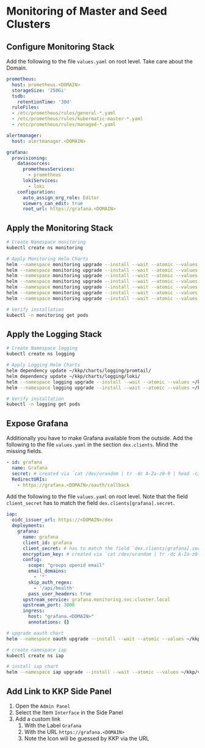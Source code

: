# Monitoring of Master and Seed Clusters

## Configure Monitoring Stack

Add the following to the file `values.yaml` on root level. Take care about the Domain.

```yaml
prometheus:
  host: prometheus.<DOMAIN>
  storageSize: '250Gi'
  tsdb:
    retentionTime: '30d'
  ruleFiles:
  - /etc/prometheus/rules/general-*.yaml
  - /etc/prometheus/rules/kubermatic-master-*.yaml
  - /etc/prometheus/rules/managed-*.yaml

alertmanager:
  host: alertmanager.<DOMAIN>

grafana:
  provisioning:
    datasources:
      prometheusServices:
        - prometheus
      lokiServices:
        - loki
    configuration:
      auto_assign_org_role: Editor
      viewers_can_edit: true
      root_url: https://grafana.<DOMAIN>
```

## Apply the Monitoring Stack

```bash
# Create Namespace monitoring
kubectl create ns monitoring

# Apply Monitoring Helm Charts
helm --namespace monitoring upgrade --install --wait --atomic --values ~/kkp/values.yaml prometheus ~/kkp/charts/monitoring/prometheus/
helm --namespace monitoring upgrade --install --wait --atomic --values ~/kkp/values.yaml alertmanager ~/kkp/charts/monitoring/alertmanager/
helm --namespace monitoring upgrade --install --wait --atomic --values ~/kkp/values.yaml node-exporter ~/kkp/charts/monitoring/node-exporter/
helm --namespace monitoring upgrade --install --wait --atomic --values ~/kkp/values.yaml kube-state-metrics ~/kkp/charts/monitoring/kube-state-metrics/
helm --namespace monitoring upgrade --install --wait --atomic --values ~/kkp/values.yaml grafana ~/kkp/charts/monitoring/grafana/
helm --namespace monitoring upgrade --install --wait --atomic --values ~/kkp/values.yaml karma ~/kkp/charts/monitoring/karma/
helm --namespace monitoring upgrade --install --wait --atomic --values ~/kkp/values.yaml blackbox-exporter ~/kkp/charts/monitoring/blackbox-exporter/

# Verify installation
kubectl -n monitoring get pods
```

## Apply the Logging Stack

```bash
# Create Namespace logging
kubectl create ns logging

# Apply Logging Helm Charts
helm dependency update ~/kkp/charts/logging/promtail/
helm dependency update ~/kkp/charts/logging/loki/
helm --namespace logging upgrade --install --wait --atomic --values ~/kkp/values.yaml promtail ~/kkp/charts/logging/promtail/
helm --namespace logging upgrade --install --wait --atomic --values ~/kkp/values.yaml loki ~/kkp/charts/logging/loki/

# Verify installation
kubectl -n logging get pods
```

## Expose Grafana

Additionally you have to make Grafana available from the outside. Add the following to the file `values.yaml` in the section `dex.clients`. Mind the missing fields.

```yaml
- id: grafana
  name: Grafana
  secret: # created via `cat /dev/urandom | tr -dc A-Za-z0-9 | head -c32`
  RedirectURIs:
    - https://grafana.<DOMAIN>/oauth/callback
```

Add the following to the file `values.yaml` on root level. Note that the field `client_secret` has to match the field `dex.clients[grafana].secret`.

```yaml
iap:
  oidc_issuer_url: https://<DOMAIN>/dex
  deployments:
    grafana:
      name: grafana
      client_id: grafana
      client_secret: # has to match the field `dex.clients[grafana].secret`
      encryption_key: # created via `cat /dev/urandom | tr -dc A-Za-z0-9 | head -c32`
      config: 
        scope: "groups openid email"
        email_domains:
          - '*'
        skip_auth_regex:
          - '/api/health'
        pass_user_headers: true
      upstream_service: grafana.monitoring.svc.cluster.local
      upstream_port: 3000
      ingress:
        host: "grafana.<DOMAIN>"
        annotations: {}
```

```bash
# upgrade oauth chart
helm --namespace oauth upgrade --install --wait --atomic --values ~/kkp/values.yaml oauth ~/kkp/charts/oauth

# create namespace iap
kubectl create ns iap

# install iap chart
helm --namespace iap upgrade --install --wait --atomic --values ~/kkp/values.yaml iap ~/kkp/charts/iap
```

## Add Link to KKP Side Panel

1. Open the `Admin Panel`
1. Select the Item `Interface` in the Side Panel
1. Add a custom link
    1. With the Label `Grafana`
    1. With the URL `https://grafana.<DOMAIN>`
    1. Note the Icon will be guessed by KKP via the URL

